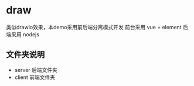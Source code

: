 # draw
 类似drawio效果，本demo采用前后端分离模式开发
 前台采用 vue + element
 后端采用 nodejs
## 文件夹说明
- server 后端文件夹
- client 前端文件夹